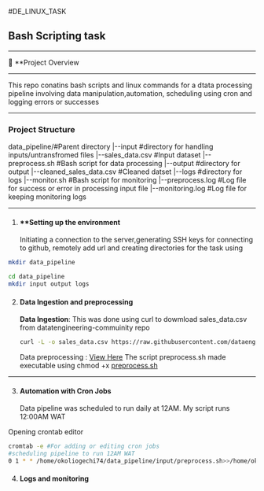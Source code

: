 #DE_LINUX_TASK

## **Bash Scripting task**
***
📌 **Project Overview
***
This repo conatins bash scripts and linux commands for a dtata processing pipeline involving data manipulation,automation, scheduling using cron and logging errors or successes
***
### **Project Structure**
data_pipeline/#Parent directory
|--input #directory for handling inputs/untransfromed files
  |--sales_data.csv #Input dataset
  |--preprocess.sh #Bash script for data processing
|--output #directory for output
  |--cleaned_sales_data.csv #Cleaned datset 
|--logs #directory for logs
  |--monitor.sh #Bash script for monitoring 
  |--preprocess.log #Log file for success or error in processing input file
  |--monitoring.log #Log file for keeping monitoring logs
  ***
1. #### **Setting up the environment
     Initiating a connection to the server,generating SSH keys for connecting to github, remotely add url and creating directories for the task using
```bash
mkdir data_pipeline

cd data_pipeline
mkdir input output logs
```
2. #### **Data Ingestion and preprocessing**
   **Data Ingestion**: This was done using curl to dowmload sales_data.csv from datatengineering-commuinity repo
   ```bash
   curl -L -o sales_data.csv https://raw.githubusercontent.com/dataenginneering-community/launchpad/main/Linux.sales_data.csv
   ```
   Data preprocessing : [View Here](preprocess.sh)
   The script preprocess.sh made executable using chmod +x [preprocess.sh](preprocess.sh)
***
3. #### **Automation with Cron Jobs**
   Data pipeline was scheduled to run daily at 12AM.
   My script runs 12:00AM WAT

  Opening crontab editor
  ```bash
  cromtab -e #For adding or editing cron jobs
  #scheduling pipeline to run 12AM WAT
  0 1 * * /home/okoliogechi74/data_pipeline/input/preprocess.sh>>/home/okoliogechi74/data_pipeline/output/preprocess.log 2>&1
  ```
4. #### **Logs and monitoring**
   
   
